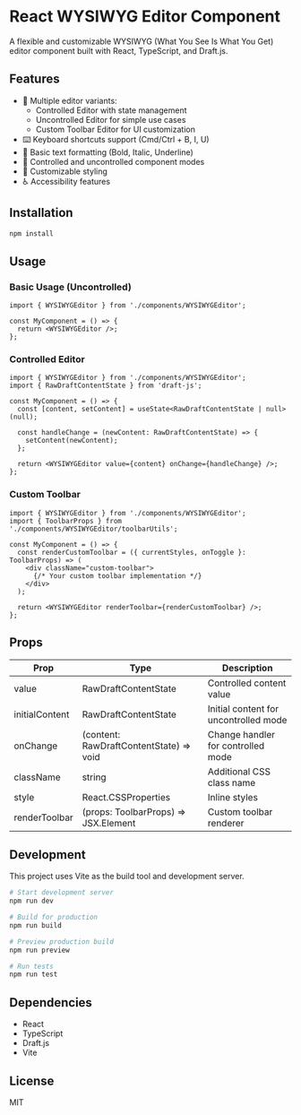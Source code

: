 # React WYSIWYG Editor Component

A flexible and customizable WYSIWYG (What You See Is What You Get) editor component built with React, TypeScript, and Draft.js.

## Features

- 🎨 Multiple editor variants:
  - Controlled Editor with state management
  - Uncontrolled Editor for simple use cases
  - Custom Toolbar Editor for UI customization
- ⌨️ Keyboard shortcuts support (Cmd/Ctrl + B, I, U)
- 🎯 Basic text formatting (Bold, Italic, Underline)
- 🔄 Controlled and uncontrolled component modes
- 💅 Customizable styling
- ♿ Accessibility features

## Installation

```bash
npm install 
```

## Usage

### Basic Usage (Uncontrolled)

```tsx
import { WYSIWYGEditor } from './components/WYSIWYGEditor';

const MyComponent = () => {
  return <WYSIWYGEditor />;
};
```

### Controlled Editor

```tsx
import { WYSIWYGEditor } from './components/WYSIWYGEditor';
import { RawDraftContentState } from 'draft-js';

const MyComponent = () => {
  const [content, setContent] = useState<RawDraftContentState | null>(null);

  const handleChange = (newContent: RawDraftContentState) => {
    setContent(newContent);
  };

  return <WYSIWYGEditor value={content} onChange={handleChange} />;
};
```

### Custom Toolbar

```tsx
import { WYSIWYGEditor } from './components/WYSIWYGEditor';
import { ToolbarProps } from './components/WYSIWYGEditor/toolbarUtils';

const MyComponent = () => {
  const renderCustomToolbar = ({ currentStyles, onToggle }: ToolbarProps) => (
    <div className="custom-toolbar">
      {/* Your custom toolbar implementation */}
    </div>
  );

  return <WYSIWYGEditor renderToolbar={renderCustomToolbar} />;
};
```

## Props

| Prop | Type | Description |
|------|------|-------------|
| value | RawDraftContentState | Controlled content value |
| initialContent | RawDraftContentState | Initial content for uncontrolled mode |
| onChange | (content: RawDraftContentState) => void | Change handler for controlled mode |
| className | string | Additional CSS class name |
| style | React.CSSProperties | Inline styles |
| renderToolbar | (props: ToolbarProps) => JSX.Element | Custom toolbar renderer |

## Development

This project uses Vite as the build tool and development server.

```bash
# Start development server
npm run dev

# Build for production
npm run build

# Preview production build
npm run preview

# Run tests
npm run test
```

## Dependencies

- React
- TypeScript
- Draft.js
- Vite

## License

MIT
